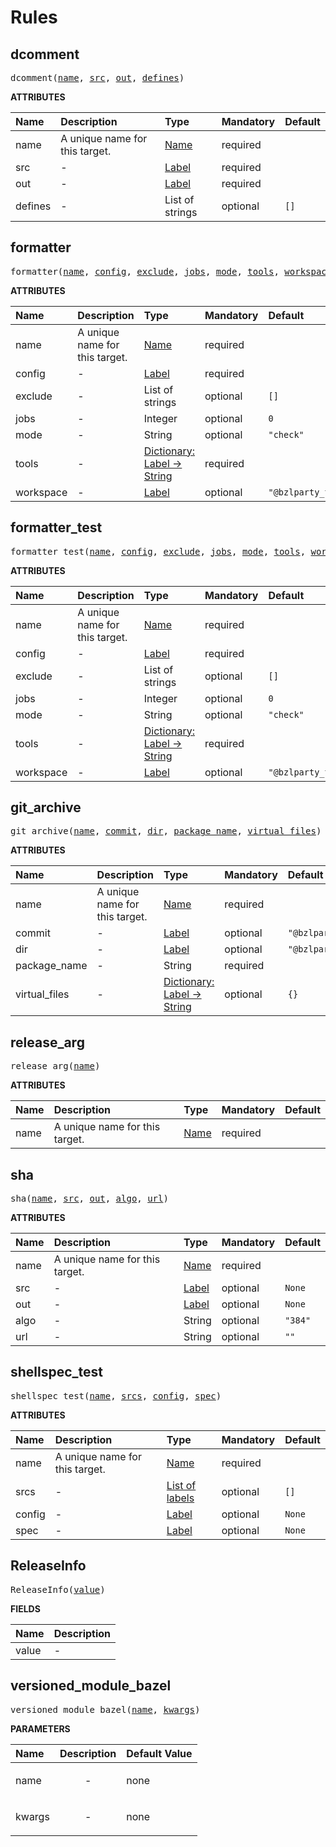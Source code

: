 <!-- Generated with Stardoc: http://skydoc.bazel.build -->

# Rules

<a id="dcomment"></a>

## dcomment

<pre>
dcomment(<a href="#dcomment-name">name</a>, <a href="#dcomment-src">src</a>, <a href="#dcomment-out">out</a>, <a href="#dcomment-defines">defines</a>)
</pre>



**ATTRIBUTES**


| Name  | Description | Type | Mandatory | Default |
| :------------- | :------------- | :------------- | :------------- | :------------- |
| <a id="dcomment-name"></a>name |  A unique name for this target.   | <a href="https://bazel.build/concepts/labels#target-names">Name</a> | required |  |
| <a id="dcomment-src"></a>src |  -   | <a href="https://bazel.build/concepts/labels">Label</a> | required |  |
| <a id="dcomment-out"></a>out |  -   | <a href="https://bazel.build/concepts/labels">Label</a> | required |  |
| <a id="dcomment-defines"></a>defines |  -   | List of strings | optional |  `[]`  |


<a id="formatter"></a>

## formatter

<pre>
formatter(<a href="#formatter-name">name</a>, <a href="#formatter-config">config</a>, <a href="#formatter-exclude">exclude</a>, <a href="#formatter-jobs">jobs</a>, <a href="#formatter-mode">mode</a>, <a href="#formatter-tools">tools</a>, <a href="#formatter-workspace">workspace</a>)
</pre>



**ATTRIBUTES**


| Name  | Description | Type | Mandatory | Default |
| :------------- | :------------- | :------------- | :------------- | :------------- |
| <a id="formatter-name"></a>name |  A unique name for this target.   | <a href="https://bazel.build/concepts/labels#target-names">Name</a> | required |  |
| <a id="formatter-config"></a>config |  -   | <a href="https://bazel.build/concepts/labels">Label</a> | required |  |
| <a id="formatter-exclude"></a>exclude |  -   | List of strings | optional |  `[]`  |
| <a id="formatter-jobs"></a>jobs |  -   | Integer | optional |  `0`  |
| <a id="formatter-mode"></a>mode |  -   | String | optional |  `"check"`  |
| <a id="formatter-tools"></a>tools |  -   | <a href="https://bazel.build/rules/lib/dict">Dictionary: Label -> String</a> | required |  |
| <a id="formatter-workspace"></a>workspace |  -   | <a href="https://bazel.build/concepts/labels">Label</a> | optional |  `"@bzlparty_tools//:MODULE.bazel"`  |


<a id="formatter_test"></a>

## formatter_test

<pre>
formatter_test(<a href="#formatter_test-name">name</a>, <a href="#formatter_test-config">config</a>, <a href="#formatter_test-exclude">exclude</a>, <a href="#formatter_test-jobs">jobs</a>, <a href="#formatter_test-mode">mode</a>, <a href="#formatter_test-tools">tools</a>, <a href="#formatter_test-workspace">workspace</a>)
</pre>



**ATTRIBUTES**


| Name  | Description | Type | Mandatory | Default |
| :------------- | :------------- | :------------- | :------------- | :------------- |
| <a id="formatter_test-name"></a>name |  A unique name for this target.   | <a href="https://bazel.build/concepts/labels#target-names">Name</a> | required |  |
| <a id="formatter_test-config"></a>config |  -   | <a href="https://bazel.build/concepts/labels">Label</a> | required |  |
| <a id="formatter_test-exclude"></a>exclude |  -   | List of strings | optional |  `[]`  |
| <a id="formatter_test-jobs"></a>jobs |  -   | Integer | optional |  `0`  |
| <a id="formatter_test-mode"></a>mode |  -   | String | optional |  `"check"`  |
| <a id="formatter_test-tools"></a>tools |  -   | <a href="https://bazel.build/rules/lib/dict">Dictionary: Label -> String</a> | required |  |
| <a id="formatter_test-workspace"></a>workspace |  -   | <a href="https://bazel.build/concepts/labels">Label</a> | optional |  `"@bzlparty_tools//:MODULE.bazel"`  |


<a id="git_archive"></a>

## git_archive

<pre>
git_archive(<a href="#git_archive-name">name</a>, <a href="#git_archive-commit">commit</a>, <a href="#git_archive-dir">dir</a>, <a href="#git_archive-package_name">package_name</a>, <a href="#git_archive-virtual_files">virtual_files</a>)
</pre>



**ATTRIBUTES**


| Name  | Description | Type | Mandatory | Default |
| :------------- | :------------- | :------------- | :------------- | :------------- |
| <a id="git_archive-name"></a>name |  A unique name for this target.   | <a href="https://bazel.build/concepts/labels#target-names">Name</a> | required |  |
| <a id="git_archive-commit"></a>commit |  -   | <a href="https://bazel.build/concepts/labels">Label</a> | optional |  `"@bzlparty_tools//lib:release_tag"`  |
| <a id="git_archive-dir"></a>dir |  -   | <a href="https://bazel.build/concepts/labels">Label</a> | optional |  `"@bzlparty_tools//lib:release_dir"`  |
| <a id="git_archive-package_name"></a>package_name |  -   | String | required |  |
| <a id="git_archive-virtual_files"></a>virtual_files |  -   | <a href="https://bazel.build/rules/lib/dict">Dictionary: Label -> String</a> | optional |  `{}`  |


<a id="release_arg"></a>

## release_arg

<pre>
release_arg(<a href="#release_arg-name">name</a>)
</pre>



**ATTRIBUTES**


| Name  | Description | Type | Mandatory | Default |
| :------------- | :------------- | :------------- | :------------- | :------------- |
| <a id="release_arg-name"></a>name |  A unique name for this target.   | <a href="https://bazel.build/concepts/labels#target-names">Name</a> | required |  |


<a id="sha"></a>

## sha

<pre>
sha(<a href="#sha-name">name</a>, <a href="#sha-src">src</a>, <a href="#sha-out">out</a>, <a href="#sha-algo">algo</a>, <a href="#sha-url">url</a>)
</pre>



**ATTRIBUTES**


| Name  | Description | Type | Mandatory | Default |
| :------------- | :------------- | :------------- | :------------- | :------------- |
| <a id="sha-name"></a>name |  A unique name for this target.   | <a href="https://bazel.build/concepts/labels#target-names">Name</a> | required |  |
| <a id="sha-src"></a>src |  -   | <a href="https://bazel.build/concepts/labels">Label</a> | optional |  `None`  |
| <a id="sha-out"></a>out |  -   | <a href="https://bazel.build/concepts/labels">Label</a> | optional |  `None`  |
| <a id="sha-algo"></a>algo |  -   | String | optional |  `"384"`  |
| <a id="sha-url"></a>url |  -   | String | optional |  `""`  |


<a id="shellspec_test"></a>

## shellspec_test

<pre>
shellspec_test(<a href="#shellspec_test-name">name</a>, <a href="#shellspec_test-srcs">srcs</a>, <a href="#shellspec_test-config">config</a>, <a href="#shellspec_test-spec">spec</a>)
</pre>



**ATTRIBUTES**


| Name  | Description | Type | Mandatory | Default |
| :------------- | :------------- | :------------- | :------------- | :------------- |
| <a id="shellspec_test-name"></a>name |  A unique name for this target.   | <a href="https://bazel.build/concepts/labels#target-names">Name</a> | required |  |
| <a id="shellspec_test-srcs"></a>srcs |  -   | <a href="https://bazel.build/concepts/labels">List of labels</a> | optional |  `[]`  |
| <a id="shellspec_test-config"></a>config |  -   | <a href="https://bazel.build/concepts/labels">Label</a> | optional |  `None`  |
| <a id="shellspec_test-spec"></a>spec |  -   | <a href="https://bazel.build/concepts/labels">Label</a> | optional |  `None`  |


<a id="ReleaseInfo"></a>

## ReleaseInfo

<pre>
ReleaseInfo(<a href="#ReleaseInfo-value">value</a>)
</pre>



**FIELDS**


| Name  | Description |
| :------------- | :------------- |
| <a id="ReleaseInfo-value"></a>value |  -    |


<a id="versioned_module_bazel"></a>

## versioned_module_bazel

<pre>
versioned_module_bazel(<a href="#versioned_module_bazel-name">name</a>, <a href="#versioned_module_bazel-kwargs">kwargs</a>)
</pre>



**PARAMETERS**


| Name  | Description | Default Value |
| :------------- | :------------- | :------------- |
| <a id="versioned_module_bazel-name"></a>name |  <p align="center"> - </p>   |  none |
| <a id="versioned_module_bazel-kwargs"></a>kwargs |  <p align="center"> - </p>   |  none |


